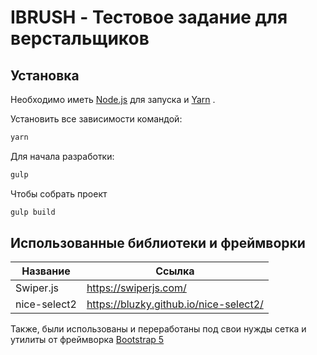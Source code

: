 # IBRUSH - Тестовое задание для верстальщиков
## Установка

Необходимо иметь [Node.js](https://nodejs.org/) для запуска и [Yarn](https://yarnpkg.com/) . 

Установить все зависимости командой:
```sh
yarn
```

Для начала разработки:
```sh
gulp
```

Чтобы собрать проект

```sh
gulp build
```

## Использованные библиотеки и фреймворки

| Название | Ссылка |
| ------ | ------ |
| Swiper.js | https://swiperjs.com/|
| nice-select2 | https://bluzky.github.io/nice-select2/ |

Также, были использованы и переработаны под свои нужды сетка и утилиты от фреймворка [Bootstrap 5](https://getbootstrap.com)
